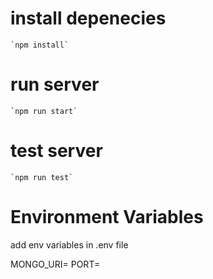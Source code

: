 # install depenecies
	`npm install`

# run server
	`npm run start`

# test server
	`npm run test`

# Environment Variables
add env variables in .env file 

MONGO_URI=<URI>
PORT=<PORT>
	
